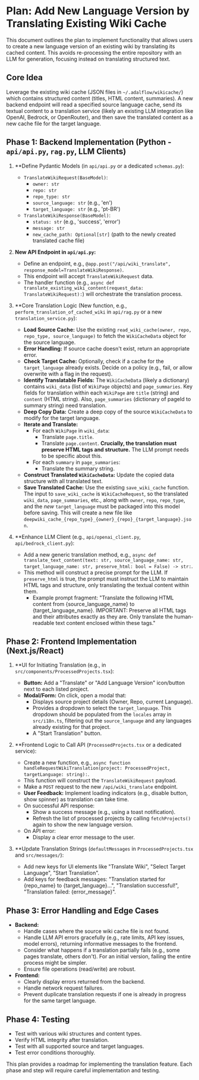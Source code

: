 # Plan: Add New Language Version by Translating Existing Wiki Cache

This document outlines the plan to implement functionality that allows users to create a new language version of an existing wiki by translating its cached content. This avoids re-processing the entire repository with an LLM for generation, focusing instead on translating structured text.

## Core Idea

Leverage the existing wiki cache (JSON files in `~/.adalflow/wikicache/`) which contains structured content (titles, HTML content, summaries). A new backend endpoint will read a specified source language cache, send its textual content to a translation service (likely an existing LLM integration like OpenAI, Bedrock, or OpenRouter), and then save the translated content as a new cache file for the target language.

## Phase 1: Backend Implementation (Python - `api/api.py`, `rag.py`, LLM Clients)

1.  **Define Pydantic Models (in `api/api.py` or a dedicated `schemas.py`):
    *   `TranslateWikiRequest(BaseModel)`:
        *   `owner: str`
        *   `repo: str`
        *   `repo_type: str`
        *   `source_language: str` (e.g., 'en')
        *   `target_language: str` (e.g., 'pt-BR')
    *   `TranslateWikiResponse(BaseModel)`:
        *   `status: str` (e.g., 'success', 'error')
        *   `message: str`
        *   `new_cache_path: Optional[str]` (path to the newly created translated cache file)

2.  **New API Endpoint in `api/api.py`:**
    *   Define an endpoint, e.g., `@app.post("/api/wiki_translate", response_model=TranslateWikiResponse)`.
    *   This endpoint will accept `TranslateWikiRequest` data.
    *   The handler function (e.g., `async def translate_existing_wiki_content(request_data: TranslateWikiRequest):`) will orchestrate the translation process.

3.  **Core Translation Logic (New function, e.g., `perform_translation_of_cached_wiki` in `api/rag.py` or a new `translation_service.py`):
    *   **Load Source Cache:** Use the existing `read_wiki_cache(owner, repo, repo_type, source_language)` to fetch the `WikiCacheData` object for the source language.
    *   **Error Handling:** If source cache doesn't exist, return an appropriate error.
    *   **Check Target Cache:** Optionally, check if a cache for the `target_language` already exists. Decide on a policy (e.g., fail, or allow overwrite with a flag in the request).
    *   **Identify Translatable Fields:** The `WikiCacheData` (likely a dictionary) contains `wiki_data` (list of `WikiPage` objects) and `page_summaries`. Key fields for translation within each `WikiPage` are `title` (string) and `content` (HTML string). Also, `page_summaries` (dictionary of pageId to summary string) need translation.
    *   **Deep Copy Data:** Create a deep copy of the source `WikiCacheData` to modify for the target language.
    *   **Iterate and Translate:**
        *   For each `WikiPage` in `wiki_data`:
            *   Translate `page.title`.
            *   Translate `page.content`. **Crucially, the translation must preserve HTML tags and structure.** The LLM prompt needs to be specific about this.
        *   For each `summary` in `page_summaries`:
            *   Translate the summary string.
    *   **Construct Translated `WikiCacheData`:** Update the copied data structure with all translated text.
    *   **Save Translated Cache:** Use the existing `save_wiki_cache` function. The input to `save_wiki_cache` is `WikiCacheRequest`, so the translated `wiki_data`, `page_summaries`, etc., along with `owner`, `repo`, `repo_type`, and the *new* `target_language` must be packaged into this model before saving. This will create a new file like `deepwiki_cache_{repo_type}_{owner}_{repo}_{target_language}.json`.

4.  **Enhance LLM Client (e.g., `api/openai_client.py`, `api/bedrock_client.py`):
    *   Add a new generic translation method, e.g., `async def translate_text_content(text: str, source_language_name: str, target_language_name: str, preserve_html: bool = False) -> str:`.
    *   This method will construct a precise prompt for the LLM. If `preserve_html` is true, the prompt must instruct the LLM to maintain HTML tags and structure, only translating the textual content within them.
        *   Example prompt fragment: "Translate the following HTML content from {source_language_name} to {target_language_name}. IMPORTANT: Preserve all HTML tags and their attributes exactly as they are. Only translate the human-readable text content enclosed within these tags."

## Phase 2: Frontend Implementation (Next.js/React)

1.  **UI for Initiating Translation (e.g., in `src/components/ProcessedProjects.tsx`):
    *   **Button:** Add a "Translate" or "Add Language Version" icon/button next to each listed project.
    *   **Modal/Form:** On click, open a modal that:
        *   Displays source project details (Owner, Repo, current Language).
        *   Provides a dropdown to select the `target_language`. This dropdown should be populated from the `locales` array in `src/i18n.ts`, filtering out the `source_language` and any languages already existing for that project.
        *   A "Start Translation" button.

2.  **Frontend Logic to Call API (`ProcessedProjects.tsx` or a dedicated service):
    *   Create a new function, e.g., `async function handleRequestWikiTranslation(project: ProcessedProject, targetLanguage: string):`.
    *   This function will construct the `TranslateWikiRequest` payload.
    *   Make a `POST` request to the new `/api/wiki_translate` endpoint.
    *   **User Feedback:** Implement loading indicators (e.g., disable button, show spinner) as translation can take time.
    *   On successful API response:
        *   Show a success message (e.g., using a toast notification).
        *   Refresh the list of processed projects by calling `fetchProjects()` again to show the new language version.
    *   On API error:
        *   Display a clear error message to the user.

3.  **Update Translation Strings (`defaultMessages` in `ProcessedProjects.tsx` and `src/messages/`):
    *   Add new keys for UI elements like "Translate Wiki", "Select Target Language", "Start Translation".
    *   Add keys for feedback messages: "Translation started for {repo_name} to {target_language}...", "Translation successful!", "Translation failed: {error_message}".

## Phase 3: Error Handling and Edge Cases

*   **Backend:**
    *   Handle cases where the source wiki cache file is not found.
    *   Handle LLM API errors gracefully (e.g., rate limits, API key issues, model errors), returning informative messages to the frontend.
    *   Consider what happens if a translation partially fails (e.g., some pages translate, others don't). For an initial version, failing the entire process might be simpler.
    *   Ensure file operations (read/write) are robust.
*   **Frontend:**
    *   Clearly display errors returned from the backend.
    *   Handle network request failures.
    *   Prevent duplicate translation requests if one is already in progress for the same target language.

## Phase 4: Testing

*   Test with various wiki structures and content types.
*   Verify HTML integrity after translation.
*   Test with all supported source and target languages.
*   Test error conditions thoroughly.

This plan provides a roadmap for implementing the translation feature. Each phase and step will require careful implementation and testing.
